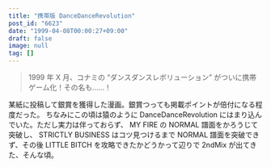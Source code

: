 ```yaml
---
title: "携帯版 DanceDanceRevolution"
post_id: "6623"
date: "1999-04-08T00:00:27+09:00"
draft: false
image: null
tag: []
---
```



> 1999 年 X 月、コナミの “ダンスダンスレボリューション” がついに携帯ゲーム化！その名も……！

某紙に投稿して銀賞を獲得した漫画。銀賞つっても掲載ポイントが倍付になる程度だった。  ちなみにこの頃は猿のように DanceDanceRevolution にはまり込んでいた。ただし実力は伴っておらず、 MY FIRE の NORMAL 譜面をかろうじて突破し、 STRICTLY BUSINESS はコツ見つけるまで NORMAL 譜面を突破できず、その後 LITTLE BITCH を攻略できたかどうかって辺りで 2ndMix が出てきた、そんな頃。
